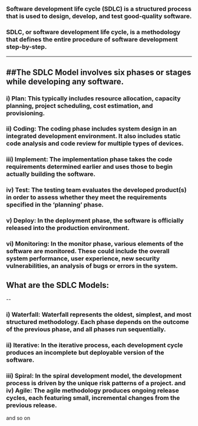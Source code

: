 ### Software development life cycle (SDLC) is a structured process that is used to design, develop, and test good-quality software. 
### SDLC, or software development life cycle, is a methodology that defines the entire procedure of software development step-by-step. 
---

##The SDLC Model involves six phases or stages while developing any software.
---
### i) Plan: This typically includes resource allocation, capacity planning, project scheduling, cost estimation, and provisioning.
### ii) Coding: The coding phase includes system design in an integrated development environment. It also includes static code analysis and code review for multiple types of devices.
### iii) Implement: The implementation phase takes the code requirements determined earlier and uses those to begin actually building the software.
### iv) Test: The testing team evaluates the developed product(s) in order to assess whether they meet the requirements specified in the ‘planning’ phase.
### v) Deploy: In the deployment phase, the software is officially released into the production environment. 
### vi) Monitoring: In the monitor phase, various elements of the software are monitored. These could include the overall system performance, user experience, new security vulnerabilities, an analysis of bugs or errors in the system.

## What are the SDLC Models:
--
### i) Waterfall: Waterfall represents the oldest, simplest, and most structured methodology. Each phase depends on the outcome of the previous phase, and all phases run sequentially. 

### ii) Iterative: In the iterative process, each development cycle produces an incomplete but deployable version of the software.

### iii) Spiral: In the spiral development model, the development process is driven by the unique risk patterns of a project. and iv) Agile: The agile methodology produces ongoing release cycles, each featuring small, incremental changes from the previous release. 
and so on
